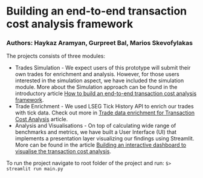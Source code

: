 # Building an end-to-end transaction cost analysis framework

### Authors: Haykaz Aramyan, Gurpreet Bal, Marios Skevofylakas

The projects consists of three modules:
* Trades Simulation - We expect users of this prototype will submit their own trades for enrichment and analysis. However, for those users interested in the simulation aspect, we have included the simulation module. More about the Simulation approach can be found in the introductory article [How to build an end-to-end transaction cost analysis framework](https://developers.lseg.com/en/article-catalog/article/build-end-to-end-transaction-cost-analysis-framework).
* Trade Enrichment - We used LSEG Tick History API to enrich our trades with tick data. Check out more in [Trade data enrichment for Transaction Cost Analysis](https://developers.lseg.com/en/article-catalog/article/trade-data-enrichment-for-transaction-cost-analysis) article.
* Analysis and Visualisations - On top of calculating wide range of benchmarks and metrics, we have built a User Interface (UI) that implements a presentation layer visualizing our findings using Streamlit. More can be found in the article [Building an interactive dashboard to visualise the transaction cost analysis](https://developers.lseg.com/en/article-catalog/article/interactive-dashboard-to-visualise-the-transaction-cost-analysis).

To run the project navigate to root folder of the project and run:
```$> streamlit run main.py```
